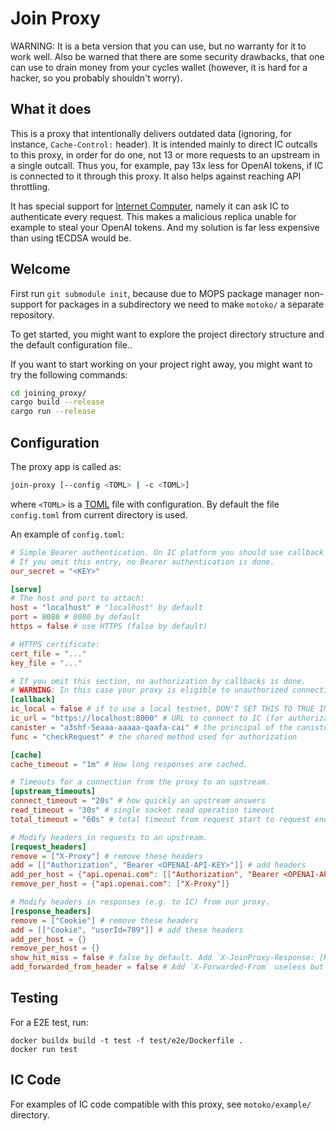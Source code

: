 # Join Proxy

WARNING: It is a beta version that you can use, but no warranty for it to work well.
Also be warned that there are some security drawbacks, that one can use to drain money
from your cycles wallet (however, it is hard for a hacker, so you probably shouldn't worry).

## What it does

This is a proxy that intentionally delivers outdated data (ignoring, for instance, `Cache-Control:` header).
It is intended mainly to direct IC outcalls to this proxy,
in order for do one, not 13 or more requests to an upstream in a single outcall.
Thus you, for example, pay 13x less for OpenAI tokens, if IC is connected to it through
this proxy. It also helps against reaching API throttling.

It has special support for [Internet Computer](https://internetcomputer.org/), namely it can ask
IC to authenticate every request. This makes a malicious replica unable for example to steal your OpenAI tokens.
And my solution is far less expensive than using tECDSA would be.

## Welcome

First run `git submodule init`, because due to MOPS package manager non-support for packages in a subdirectory
we need to make `motoko/` a separate repository.

To get started, you might want to explore the project directory structure and the default configuration file..

If you want to start working on your project right away, you might want to try the following commands:

```bash
cd joining_proxy/
cargo build --release
cargo run --release
```

## Configuration

The proxy app is called as:

```bash
join-proxy [--config <TOML> | -c <TOML>]
```

where `<TOML>` is a [TOML](https://toml.io) file with configuration. By default the file `config.toml` from current directory is used.

An example of `config.toml`:

```toml
# Simple Bearer authentication. On IC platform you should use callback authentication instead.
# If you omit this entry, no Bearer authentication is done.
our_secret = "<KEY>"

[serve]
# The host and port to attach:
host = "localhost" # "localhost" by default
port = 8080 # 8080 by default
https = false # use HTTPS (false by default)

# HTTPS certificate:
cert_file = "..."
key_file = "..."

# If you omit this section, no authorization by callbacks is done.
# WARNING: In this case your proxy is eligible to unauthorized connections, such as stealing your OpenAI tokens.
[callback]
ic_local = false # if to use a local testnet, DON'T SET THIS TO TRUE IN PRODUCTION
ic_url = "https://localhost:8000" # URL to connect to IC (for authorization), the default value is determined by `ic_local`
canister = "a3shf-5eaaa-aaaaa-qaafa-cai" # the principal of the canister used for authorization
func = "checkRequest" # the shared method used for authorization

[cache]
cache_timeout = "1m" # How long responses are cached.

# Timeouts for a connection from the proxy to an upstream.
[upstream_timeouts]
connect_timeout = "20s" # how quickly an upstream answers
read_timeout = "30s" # single socket read operation timeout
total_timeout = "60s" # total timeout from request start to request end

# Modify headers in requests to an upstream.
[request_headers]
remove = ["X-Proxy"] # remove these headers 
add = [["Authorization", "Bearer <OPENAI-API-KEY>"]] # add headers
add_per_host = {"api.openai.com": [["Authorization", "Bearer <OPENAI-API-KEY>"]]}
remove_per_host = {"api.openai.com": ["X-Proxy"]}

# Modify headers in responses (e.g. to IC) from our proxy.
[response_headers]
remove = ["Cookie"] # remove these headers
add = [["Cookie", "userId=789"]] # add these headers
add_per_host = {}
remove_per_host = {}
show_hit_miss = false # false by default. Add `X-JoinProxy-Response: [Hit | Miss]` header
add_forwarded_from_header = false # Add `X-Forwarded-From` useless but widespread HTTP header to the response
```

## Testing

For a E2E test, run:
```
docker buildx build -t test -f test/e2e/Dockerfile .
docker run test
```

## IC Code

For examples of IC code compatible with this proxy, see `motoko/example/` directory.
